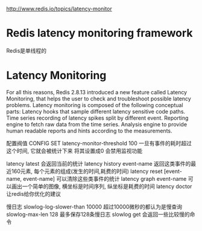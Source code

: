 http://www.redis.io/topics/latency-monitor
# Redis latency monitoring framework #

Redis是单线程的

# Latency Monitoring #
For all this reasons, Redis 2.8.13 introduced a new feature called Latency Monitoring, that helps the user to check and troubleshoot possible latency problems. Latency monitoring is composed of the following conceptual parts:
Latency hooks that sample different latency sensitive code paths.
Time series recording of latency spikes split by different event.
Reporting engine to fetch raw data from the time series.
Analysis engine to provide human readable reports and hints according to the measurements.

配置阀值
CONFIG SET latency-monitor-threshold 100
一旦有事件的耗时超过这个时间, 它就会被统计下来
将其设置成0 会禁用监视功能

latency latest 会返回当前的统计
latency history event-name 返回这类事件的最近160元素, 每个元素的组成(发生的时间,耗费的时间)
latency reset [event-name, event-name] 可以清除这些类事件的统计
latency graph event-name 可以画出一个简单的图像, 横坐标是时间序列, 纵坐标是耗费的时间
latency doctor 让redis给你优化的建议

慢日志
slowlog-log-slower-than 10000 超过10000微秒的都认为是慢查询
slowlog-max-len 128 最多保存128条慢日志
slowlog get 会返回一些比较慢的命令